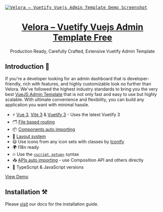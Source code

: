 <p align="center"></p>

<kbd>[![Velora – Vuetify Vuejs Admin Template Demo Screenshot](https://github.com/user-attachments/assets/8e840c36-40b2-431f-bed3-7f0e8b5a1733)](https://icreatorstudio.com/product/velora-free-vuejs-admin-template)</kbd>

<h1 align="center">
   <a href="https://icreatorstudio.com/product/velora-free-vuejs-admin-template" target="_blank" align="center">
 Velora – Vuetify Vuejs Admin Template Free
   </a>
</h1>

<p align="center">Production Ready, Carefully Crafted, Extensive Vuetify Admin Template</p>

## Introduction 🚀

If you're a developer looking for an admin dashboard that is developer-friendly, rich with features, and highly customizable look no further than Velora. We've followed the highest industry standards to bring you the very best [VueJS Admin Template](https://themeselection.com/item/category/vuejs-admin-templates/) that is not only fast and easy to use but highly scalable. With ultimate convenience and flexibility, you can build any application you want with minimal hassle.

- ⚡️ [Vue 3](https://github.com/vuejs/core), [Vite 3](https://github.com/vitejs/vite) & [Vuetify 3](https://next.vuetifyjs.com/en/) - Uses the latest Vuetify 3
- 🗂 [File based routing](https://github.com/hannoeru/vite-plugin-pages)
- 📦 [Components auto importing](https://github.com/antfu/unplugin-vue-components)
- 📑 [Layout system](https://github.com/JohnCampionJr/vite-plugin-vue-layouts)
- 😃 Use icons from any icon sets with classes by [Iconify](https://iconify.design/)
- 🌍 I18n ready
- 🔥 Use the [`<script setup>`](https://vuejs.org/api/sfc-script-setup.html) syntax
- 📥 [APIs auto importing](https://github.com/antfu/unplugin-auto-import) - use Composition API and others directly
- 🦾 TypeScript & JavaScript versions

[View Demo](https://demos.icreatorstudio.com/velora-vuejs-vuetify-admin-template-free/)

## Installation ⚒️

Please [visit](https://docs.icreatorstudio.com/velora-vuejs-vuetify-admin-template-docs/guide/introduction.html) our docs for the installation guide.
